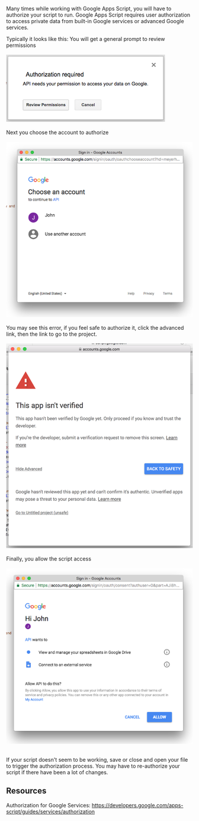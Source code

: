 Many times while working with Google Apps Script, you will have to authorize your script to run. Google Apps Script requires user authorization to access private data from built-in Google services or advanced Google services.

Typically it looks like this:
You will get a general prompt to review permissions<br /><br />
![Image of Authoization 1](auth1.png)<br /><br />
Next you choose the account to authorize<br /><br />
![Image of Authoization 1](auth2.png)<br /><br />
You may see this error, if you feel safe to authorize it, click the advanced link, then the link to go to the project.<br /><br />
![Image of Error Authoization](autherror.png)<br /><br />
Finally, you allow the script access<br /><br />
![Image of Authoization 1](auth3.png)<br /><br />

If your script doesn't seem to be working, save or close and open your file to trigger the authorization process.
You may have to re-authorize your script if there have been a lot of changes.

## Resources

Authorization for Google Services: https://developers.google.com/apps-script/guides/services/authorization
